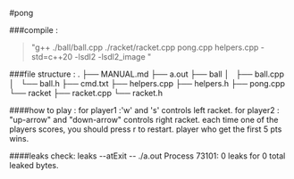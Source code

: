 #pong

###compile : 
>"g++ ./ball/ball.cpp ./racket/racket.cpp pong.cpp helpers.cpp
   -std=c++20 -lsdl2 -lsdl2_image "

###file structure : 
.
├── MANUAL.md
├── a.out
├── ball
│   ├── ball.cpp
│   └── ball.h
├── cmd.txt
├── helpers.cpp
├── helpers.h
├── pong.cpp
└── racket
    ├── racket.cpp
    └── racket.h

####how to play :
for player1 :'w' and 's' controls left racket.
for player2 : "up-arrow" and "down-arrow" controls right racket.
each time one of the players scores, you should press r to restart.
player who get the first 5 pts wins.

####leaks check:
leaks --atExit -- ./a.out
Process 73101: 0 leaks for 0 total leaked bytes.
